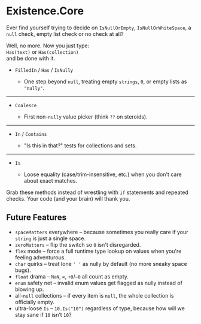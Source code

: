 ﻿Existence.Core
==============

Ever find yourself trying to decide on `IsNullOrEmpty`, `IsNullOrWhiteSpace`, a `null` check, empty list check or no check at all?

Well, no more. Now you just type:  
`Has(text)` or `Has(collection)`  
and be done with it.

- `FilledIn` / `Has` / `IsNully`

    - One step beyond `null`, treating empty `strings`, `0`, or empty lists as `"nully"`.

-----

- `Coalesce`

    - First non-`nully` value picker (think `??` on steroids).

-----

- `In` / `Contains`

    - "Is this in that?" tests for collections and sets.

-----

- `Is`

    - Loose equality (case/trim-insensitive, etc.) when you don't care about exact matches.

Grab these methods instead of wrestling with `if` statements and repeated checks.
Your code (and your brain) will thank you.

Future Features
---------------

- `spaceMatters` everywhere – because sometimes you really care if your `string` is just a single space.
- `zeroMatters` – flip the switch so `0` isn't disregarded.
- `flex` mode – force a full runtime type lookup on values when you're feeling adventurous.
- `char` quirks – treat lone `' '` as nully by default (no more sneaky space bugs).
- `float` drama – `NaN`, `∞`, `+0`/`–0` all count as empty.
- `enum` safety net – invalid enum values get flagged as nully instead of blowing up.
- all-`null` collections – if every item is `null`, the whole collection is officially empty.
- ultra-loose `Is` – `10.Is("10")` regardless of type, because how will we stay sane if `10` isn’t `10`?
